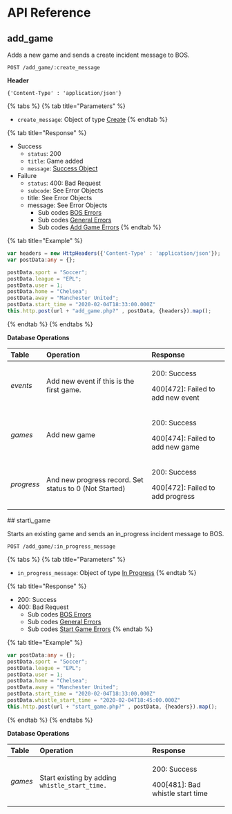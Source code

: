 # API Reference

## add\_game

Adds a new game and sends a create incident message to BOS.

```http
POST /add_game/:create_message
```

**Header**

```http
{'Content-Type' : 'application/json'}
```

{% tabs %}
{% tab title="Parameters" %}
* `create_message`: Object of type [Create](objects-1.md#create-message)
{% endtab %}

{% tab title="Response" %}
* Success 
  * `status`: 200
  * `title`: Game added
  * `message`: [Success Object](objects-1.md#success-response-object)
* Failure
  * `status`: 400: Bad Request
  * `subcode`:  See Error Objects
  * title: See Error Objects
  * message: See Error Objects
    * Sub codes [BOS Errors](error-codes.md#bos-errors)
    * Sub codes [General Errors](error-codes.md#general-errors)
    * Sub codes [Add Game Errors](error-codes.md#add-game-errors)
{% endtab %}

{% tab title="Example" %}
```typescript
var headers = new HttpHeaders({'Content-Type' : 'application/json'});
var postData:any = {};

postData.sport = "Soccer";
postData.league = "EPL";
postData.user = 1;
postData.home = "Chelsea";
postData.away = "Manchester United";
postData.start_time = "2020-02-04T18:33:00.000Z"
this.http.post(url + "add_game.php?" , postData, {headers}).map();
```
{% endtab %}
{% endtabs %}

**Database Operations**

<table>
  <thead>
    <tr>
      <th style="text-align:left">Table</th>
      <th style="text-align:left">Operation</th>
      <th style="text-align:left">Response</th>
    </tr>
  </thead>
  <tbody>
    <tr>
      <td style="text-align:left"><em>events</em>
      </td>
      <td style="text-align:left">Add new event if this is the first game.</td>
      <td style="text-align:left">
        <p>200: Success</p>
        <p>400[472]: Failed to add new event</p>
      </td>
    </tr>
    <tr>
      <td style="text-align:left"><em>games</em>
      </td>
      <td style="text-align:left">Add new game</td>
      <td style="text-align:left">
        <p>200: Success</p>
        <p>400[474]: Failed to add new game</p>
      </td>
    </tr>
    <tr>
      <td style="text-align:left"><em>progress</em>
      </td>
      <td style="text-align:left">And new progress record. Set status to 0 (Not Started)</td>
      <td style="text-align:left">
        <p>200: Success</p>
        <p>400[472]: Failed to add progress</p>
      </td>
    </tr>
  </tbody>
</table>## start\_game

Starts an existing game and sends an in\_progress incident message to BOS.

```http
POST /add_game/:in_progress_message
```

{% tabs %}
{% tab title="Parameters" %}
* `in_progress_message`: Object of type [In Progress](objects-1.md#in-progress-message)
{% endtab %}

{% tab title="Response" %}
* 200: Success
* 400: Bad Request
  * Sub codes [BOS Errors](error-codes.md#bos-errors)
  * Sub codes [General Errors](error-codes.md#general-errors)
  * Sub codes [Start Game Errors](error-codes.md#start-game-errors)
{% endtab %}

{% tab title="Example" %}
```typescript
var postData:any = {};
postData.sport = "Soccer";
postData.league = "EPL";
postData.user = 1;
postData.home = "Chelsea";
postData.away = "Manchester United";
postData.start_time = "2020-02-04T18:33:00.000Z"
postData.whistle_start_time = "2020-02-04T18:45:00.000Z"
this.http.post(url + "start_game.php?" , postData, {headers}).map();
```
{% endtab %}
{% endtabs %}

**Database Operations**

<table>
  <thead>
    <tr>
      <th style="text-align:left">Table</th>
      <th style="text-align:left">Operation</th>
      <th style="text-align:left">Response</th>
    </tr>
  </thead>
  <tbody>
    <tr>
      <td style="text-align:left"><em>games</em>
      </td>
      <td style="text-align:left">Start existing by adding <code>whistle_start_time.</code>
      </td>
      <td style="text-align:left">
        <p>200: Success</p>
        <p>400[481]: Bad whistle start time
          <br />
        </p>
      </td>
    </tr>
  </tbody>
</table>